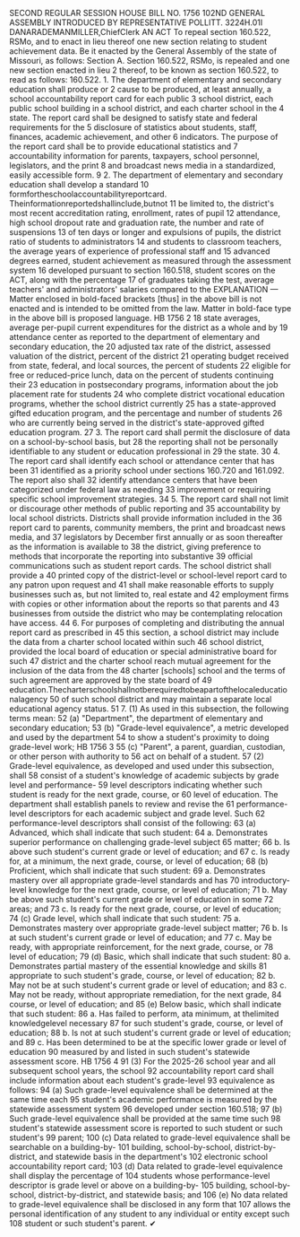 SECOND REGULAR SESSION
HOUSE BILL NO. 1756
102ND GENERAL ASSEMBLY
INTRODUCED BY REPRESENTATIVE POLLITT.
3224H.01I DANARADEMANMILLER,ChiefClerk
AN ACT
To repeal section 160.522, RSMo, and to enact in lieu thereof one new section relating to
student achievement data.
Be it enacted by the General Assembly of the state of Missouri, as follows:
Section A. Section 160.522, RSMo, is repealed and one new section enacted in lieu
2 thereof, to be known as section 160.522, to read as follows:
160.522. 1. The department of elementary and secondary education shall produce or
2 cause to be produced, at least annually, a school accountability report card for each public
3 school district, each public school building in a school district, and each charter school in the
4 state. The report card shall be designed to satisfy state and federal requirements for the
5 disclosure of statistics about students, staff, finances, academic achievement, and other
6 indicators. The purpose of the report card shall be to provide educational statistics and
7 accountability information for parents, taxpayers, school personnel, legislators, and the print
8 and broadcast news media in a standardized, easily accessible form.
9 2. The department of elementary and secondary education shall develop a standard
10 formfortheschoolaccountabilityreportcard. Theinformationreportedshallinclude,butnot
11 be limited to, the district's most recent accreditation rating, enrollment, rates of pupil
12 attendance, high school dropout rate and graduation rate, the number and rate of suspensions
13 of ten days or longer and expulsions of pupils, the district ratio of students to administrators
14 and students to classroom teachers, the average years of experience of professional staff and
15 advanced degrees earned, student achievement as measured through the assessment system
16 developed pursuant to section 160.518, student scores on the ACT, along with the percentage
17 of graduates taking the test, average teachers' and administrators' salaries compared to the
EXPLANATION — Matter enclosed in bold-faced brackets [thus] in the above bill is not enacted and is
intended to be omitted from the law. Matter in bold-face type in the above bill is proposed language.
HB 1756 2
18 state averages, average per-pupil current expenditures for the district as a whole and by
19 attendance center as reported to the department of elementary and secondary education, the
20 adjusted tax rate of the district, assessed valuation of the district, percent of the district
21 operating budget received from state, federal, and local sources, the percent of students
22 eligible for free or reduced-price lunch, data on the percent of students continuing their
23 education in postsecondary programs, information about the job placement rate for students
24 who complete district vocational education programs, whether the school district currently
25 has a state-approved gifted education program, and the percentage and number of students
26 who are currently being served in the district's state-approved gifted education program.
27 3. The report card shall permit the disclosure of data on a school-by-school basis, but
28 the reporting shall not be personally identifiable to any student or education professional in
29 the state.
30 4. The report card shall identify each school or attendance center that has been
31 identified as a priority school under sections 160.720 and 161.092. The report also shall
32 identify attendance centers that have been categorized under federal law as needing
33 improvement or requiring specific school improvement strategies.
34 5. The report card shall not limit or discourage other methods of public reporting and
35 accountability by local school districts. Districts shall provide information included in the
36 report card to parents, community members, the print and broadcast news media, and
37 legislators by December first annually or as soon thereafter as the information is available to
38 the district, giving preference to methods that incorporate the reporting into substantive
39 official communications such as student report cards. The school district shall provide a
40 printed copy of the district-level or school-level report card to any patron upon request and
41 shall make reasonable efforts to supply businesses such as, but not limited to, real estate and
42 employment firms with copies or other information about the reports so that parents and
43 businesses from outside the district who may be contemplating relocation have access.
44 6. For purposes of completing and distributing the annual report card as prescribed in
45 this section, a school district may include the data from a charter school located within such
46 school district, provided the local board of education or special administrative board for such
47 district and the charter school reach mutual agreement for the inclusion of the data from the
48 charter [schools] school and the terms of such agreement are approved by the state board of
49 education.Thecharterschoolshallnotberequiredtobeapartofthelocaleducationalagency
50 of such school district and may maintain a separate local educational agency status.
51 7. (1) As used in this subsection, the following terms mean:
52 (a) "Department", the department of elementary and secondary education;
53 (b) "Grade-level equivalence", a metric developed and used by the department
54 to show a student's proximity to doing grade-level work;
HB 1756 3
55 (c) "Parent", a parent, guardian, custodian, or other person with authority to
56 act on behalf of a student.
57 (2) Grade-level equivalence, as developed and used under this subsection, shall
58 consist of a student's knowledge of academic subjects by grade level and performance-
59 level descriptors indicating whether such student is ready for the next grade, course, or
60 level of education. The department shall establish panels to review and revise the
61 performance-level descriptors for each academic subject and grade level. Such
62 performance-level descriptors shall consist of the following:
63 (a) Advanced, which shall indicate that such student:
64 a. Demonstrates superior performance on challenging grade-level subject
65 matter;
66 b. Is above such student's current grade or level of education; and
67 c. Is ready for, at a minimum, the next grade, course, or level of education;
68 (b) Proficient, which shall indicate that such student:
69 a. Demonstrates mastery over all appropriate grade-level standards and has
70 introductory-level knowledge for the next grade, course, or level of education;
71 b. May be above such student's current grade or level of education in some
72 areas; and
73 c. Is ready for the next grade, course, or level of education;
74 (c) Grade level, which shall indicate that such student:
75 a. Demonstrates mastery over appropriate grade-level subject matter;
76 b. Is at such student's current grade or level of education; and
77 c. May be ready, with appropriate reinforcement, for the next grade, course, or
78 level of education;
79 (d) Basic, which shall indicate that such student:
80 a. Demonstrates partial mastery of the essential knowledge and skills
81 appropriate to such student's grade, course, or level of education;
82 b. May not be at such student's current grade or level of education; and
83 c. May not be ready, without appropriate remediation, for the next grade,
84 course, or level of education; and
85 (e) Below basic, which shall indicate that such student:
86 a. Has failed to perform, ata minimum, at thelimited knowledgelevel necessary
87 for such student's grade, course, or level of education;
88 b. Is not at such student's current grade or level of education; and
89 c. Has been determined to be at the specific lower grade or level of education
90 measured by and listed in such student's statewide assessment score.
HB 1756 4
91 (3) For the 2025-26 school year and all subsequent school years, the school
92 accountability report card shall include information about each student's grade-level
93 equivalence as follows:
94 (a) Such grade-level equivalence shall be determined at the same time each
95 student's academic performance is measured by the statewide assessment system
96 developed under section 160.518;
97 (b) Such grade-level equivalence shall be provided at the same time such
98 student's statewide assessment score is reported to such student or such student's
99 parent;
100 (c) Data related to grade-level equivalence shall be searchable on a building-by-
101 building, school-by-school, district-by-district, and statewide basis in the department's
102 electronic school accountability report card;
103 (d) Data related to grade-level equivalence shall display the percentage of
104 students whose performance-level descriptor is grade level or above on a building-by-
105 building, school-by-school, district-by-district, and statewide basis; and
106 (e) No data related to grade-level equivalence shall be disclosed in any form that
107 allows the personal identification of any student to any individual or entity except such
108 student or such student's parent.
✔
